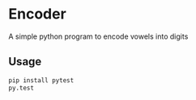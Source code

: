 # Encoder

A simple python program to encode vowels into digits


## Usage

```bash
pip install pytest
py.test
```